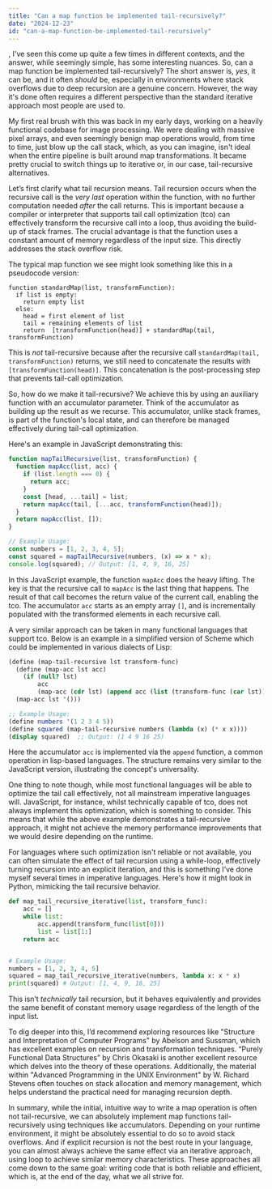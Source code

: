 ```yaml
---
title: "Can a map function be implemented tail-recursively?"
date: "2024-12-23"
id: "can-a-map-function-be-implemented-tail-recursively"
---
```


,  I've seen this come up quite a few times in different contexts, and the answer, while seemingly simple, has some interesting nuances. So, can a map function be implemented tail-recursively? The short answer is, *yes*, it can be, and it often *should* be, especially in environments where stack overflows due to deep recursion are a genuine concern. However, the way it's done often requires a different perspective than the standard iterative approach most people are used to.

My first real brush with this was back in my early days, working on a heavily functional codebase for image processing. We were dealing with massive pixel arrays, and even seemingly benign map operations would, from time to time, just blow up the call stack, which, as you can imagine, isn't ideal when the entire pipeline is built around map transformations. It became pretty crucial to switch things up to iterative or, in our case, tail-recursive alternatives.

Let’s first clarify what tail recursion means. Tail recursion occurs when the recursive call is the *very last* operation within the function, with no further computation needed *after* the call returns. This is important because a compiler or interpreter that supports tail call optimization (tco) can effectively transform the recursive call into a loop, thus avoiding the build-up of stack frames. The crucial advantage is that the function uses a constant amount of memory regardless of the input size. This directly addresses the stack overflow risk.

The typical map function we see might look something like this in a pseudocode version:

```pseudocode
function standardMap(list, transformFunction):
  if list is empty:
    return empty list
  else:
    head = first element of list
    tail = remaining elements of list
    return  [transformFunction(head)] + standardMap(tail, transformFunction)
```

This is *not* tail-recursive because after the recursive call `standardMap(tail, transformFunction)` returns, we still need to concatenate the results with `[transformFunction(head)]`. This concatenation is the post-processing step that prevents tail-call optimization.

So, how do we make it tail-recursive? We achieve this by using an auxiliary function with an accumulator parameter. Think of the accumulator as building up the result as we recurse. This accumulator, unlike stack frames, is part of the function's local state, and can therefore be managed effectively during tail-call optimization.

Here's an example in JavaScript demonstrating this:

```javascript
function mapTailRecursive(list, transformFunction) {
  function mapAcc(list, acc) {
    if (list.length === 0) {
      return acc;
    }
    const [head, ...tail] = list;
    return mapAcc(tail, [...acc, transformFunction(head)]);
  }
  return mapAcc(list, []);
}

// Example Usage:
const numbers = [1, 2, 3, 4, 5];
const squared = mapTailRecursive(numbers, (x) => x * x);
console.log(squared); // Output: [1, 4, 9, 16, 25]
```

In this JavaScript example, the function `mapAcc` does the heavy lifting. The key is that the recursive call to `mapAcc` is the last thing that happens. The result of that call becomes the return value of the current call, enabling the tco. The accumulator `acc` starts as an empty array `[]`, and is incrementally populated with the transformed elements in each recursive call.

A very similar approach can be taken in many functional languages that support tco. Below is an example in a simplified version of Scheme which could be implemented in various dialects of Lisp:

```scheme
(define (map-tail-recursive lst transform-func)
  (define (map-acc lst acc)
    (if (null? lst)
        acc
        (map-acc (cdr lst) (append acc (list (transform-func (car lst)))))))
  (map-acc lst '()))

;; Example Usage:
(define numbers '(1 2 3 4 5))
(define squared (map-tail-recursive numbers (lambda (x) (* x x))))
(display squared)  ;; Output: (1 4 9 16 25)
```

Here the accumulator `acc` is implemented via the `append` function, a common operation in lisp-based languages. The structure remains very similar to the JavaScript version, illustrating the concept's universality.

One thing to note though, while most functional languages will be able to optimize the tail call effectively, not all mainstream imperative languages will. JavaScript, for instance, whilst technically capable of tco, does not always implement this optimization, which is something to consider. This means that while the above example demonstrates a tail-recursive approach, it might not achieve the memory performance improvements that we would desire depending on the runtime.

For languages where such optimization isn't reliable or not available, you can often simulate the effect of tail recursion using a while-loop, effectively turning recursion into an explicit iteration, and this is something I’ve done myself several times in imperative languages. Here's how it might look in Python, mimicking the tail recursive behavior.

```python
def map_tail_recursive_iterative(list, transform_func):
    acc = []
    while list:
        acc.append(transform_func(list[0]))
        list = list[1:]
    return acc


# Example Usage:
numbers = [1, 2, 3, 4, 5]
squared = map_tail_recursive_iterative(numbers, lambda x: x * x)
print(squared) # Output: [1, 4, 9, 16, 25]
```

This isn’t *technically* tail recursion, but it behaves equivalently and provides the same benefit of constant memory usage regardless of the length of the input list.

To dig deeper into this, I’d recommend exploring resources like "Structure and Interpretation of Computer Programs" by Abelson and Sussman, which has excellent examples on recursion and transformation techniques. “Purely Functional Data Structures” by Chris Okasaki is another excellent resource which delves into the theory of these operations. Additionally, the material within "Advanced Programming in the UNIX Environment" by W. Richard Stevens often touches on stack allocation and memory management, which helps understand the practical need for managing recursion depth.

In summary, while the initial, intuitive way to write a map operation is often not tail-recursive, we can absolutely implement map functions tail-recursively using techniques like accumulators. Depending on your runtime environment, it might be absolutely essential to do so to avoid stack overflows. And if explicit recursion is not the best route in your language, you can almost always achieve the same effect via an iterative approach, using loop to achieve similar memory characteristics. These approaches all come down to the same goal: writing code that is both reliable and efficient, which is, at the end of the day, what we all strive for.
